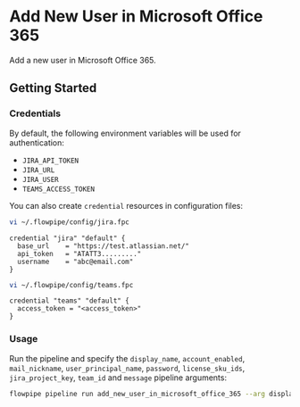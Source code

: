# Add New User in Microsoft Office 365

Add a new user in Microsoft Office 365.

## Getting Started

### Credentials

By default, the following environment variables will be used for authentication:

- `JIRA_API_TOKEN`
- `JIRA_URL`
- `JIRA_USER`
- `TEAMS_ACCESS_TOKEN`

You can also create `credential` resources in configuration files:

```sh
vi ~/.flowpipe/config/jira.fpc
```

```hcl
credential "jira" "default" {
  base_url    = "https://test.atlassian.net/"
  api_token   = "ATATT3........."
  username    = "abc@email.com"
}
```

```sh
vi ~/.flowpipe/config/teams.fpc
```

```hcl
credential "teams" "default" {
  access_token = "<access_token>"
}
```

### Usage

Run the pipeline and specify the `display_name`, `account_enabled`, `mail_nickname`, `user_principal_name`, `password`, `license_sku_ids`, `jira_project_key`, `team_id` and `message` pipeline arguments:

```sh
flowpipe pipeline run add_new_user_in_microsoft_office_365 --arg display_name='John Doe' --arg account_enabled=true --arg mail_nickname='john.doe' --arg user_principal_name='john.doe@foo.com' --arg password='P@ssw0rd' --arg license_sku_ids='["<license_sku_id>"]' --arg jira_project_key='project-foo' --arg team_id='<team_id>' --arg message='New user created'
```
